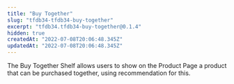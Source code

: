 ```yaml
---
title: "Buy Together"
slug: "tfdb34-tfdb34-buy-together"
excerpt: "tfdb34.tfdb34-buy-together@0.1.4"
hidden: true
createdAt: "2022-07-08T20:06:48.345Z"
updatedAt: "2022-07-08T20:06:48.345Z"
---
```

The Buy Together Shelf allows users to show on the Product Page a product that can be purchased together, using recommendation for this.